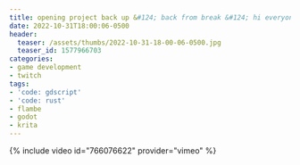 ```yaml
---
title: opening project back up &#124; back from break &#124; hi everyone it's been so long
date: 2022-10-31T18:00:06-0500
header:
  teaser: /assets/thumbs/2022-10-31-18-00-06-0500.jpg
  teaser_id: 1577966703
categories:
- game development
- twitch
tags:
- 'code: gdscript'
- 'code: rust'
- flambe
- godot
- krita
---
```

{% include video id="766076622" provider="vimeo" %}
